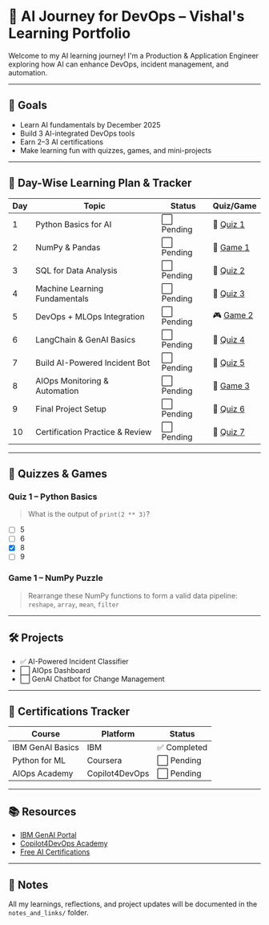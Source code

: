 # 🚀 AI Journey for DevOps – Vishal's Learning Portfolio

Welcome to my AI learning journey! I'm a Production & Application Engineer exploring how AI can enhance DevOps, incident management, and automation.

---

## 🎯 Goals

- Learn AI fundamentals by December 2025
- Build 3 AI-integrated DevOps tools
- Earn 2–3 AI certifications
- Make learning fun with quizzes, games, and mini-projects

---

## 📅 Day-Wise Learning Plan & Tracker

| Day | Topic                            | Status     | Quiz/Game |
|-----|----------------------------------|------------|-----------|
| 1   | Python Basics for AI             | ⬜ Pending | 🧩 [Quiz 1](#quiz-1) |
| 2   | NumPy & Pandas                   | ⬜ Pending | 🎲 [Game 1](#game-1) |
| 3   | SQL for Data Analysis            | ⬜ Pending | 🧠 [Quiz 2](#quiz-2) |
| 4   | Machine Learning Fundamentals    | ⬜ Pending | 🧩 [Quiz 3](#quiz-3) |
| 5   | DevOps + MLOps Integration       | ⬜ Pending | 🎮 [Game 2](#game-2) |
| 6   | LangChain & GenAI Basics         | ⬜ Pending | 🧠 [Quiz 4](#quiz-4) |
| 7   | Build AI-Powered Incident Bot    | ⬜ Pending | 🧩 [Quiz 5](#quiz-5) |
| 8   | AIOps Monitoring & Automation    | ⬜ Pending | 🎲 [Game 3](#game-3) |
| 9   | Final Project Setup              | ⬜ Pending | 🧠 [Quiz 6](#quiz-6) |
| 10  | Certification Practice & Review  | ⬜ Pending | 🧩 [Quiz 7](#quiz-7) |

---

## 🧠 Quizzes & Games

### Quiz 1 – Python Basics
> What is the output of `print(2 ** 3)`?

- [ ] 5  
- [ ] 6  
- [x] 8  
- [ ] 9  

### Game 1 – NumPy Puzzle
> Rearrange these NumPy functions to form a valid data pipeline: `reshape`, `array`, `mean`, `filter`

---

## 🛠️ Projects

- ✅ AI-Powered Incident Classifier
- ⬜ AIOps Dashboard
- ⬜ GenAI Chatbot for Change Management

---

## 🏅 Certifications Tracker

| Course | Platform | Status |
|--------|----------|--------|
| IBM GenAI Basics | IBM | ✅ Completed |
| Python for ML | Coursera | ⬜ Pending |
| AIOps Academy | Copilot4DevOps | ⬜ Pending |

---

## 📚 Resources

- [IBM GenAI Portal](https://www.ibm.com/new/training/jumpstart-your-ai-learning-journey-with-ibm-for-free)
- [Copilot4DevOps Academy](https://copilot4devops.com/ai-for-devops-academy/)
- [Free AI Certifications](https://github.com/cloudcommunity/Free-Certifications)

---

## 🧾 Notes

All my learnings, reflections, and project updates will be documented in the `notes_and_links/` folder.
